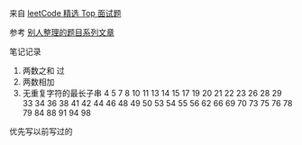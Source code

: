 来自 [leetCode 精选 Top 面试题](https://leetcode-cn.com/problem-list/2ckc81c/)

参考 [别人整理的题目系列文章](https://juejin.cn/post/6992775762491211783)

笔记记录

1. 两数之和 过
2. 两数相加
3. 无重复字符的最长子串
   4 5 7 8 10 11 13 14 15 17 19 20 21 22 23 26 28 29 33
   34 36 38 41 42 44 46 48 49 50 53 54 55 56 62 66 69 70
   73 75 76 78 79 84 88 91 94 98

优先写以前写过的
